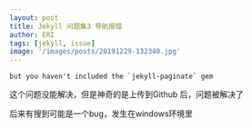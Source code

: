 ```yaml
---
layout: post
title: Jekyll 问题集3 导航报错
author: ERI
tags: [jekyll, issue]
image: '/images/posts/20191229-132340.jpg'
---
```


```
but you haven't included the `jekyll-paginate` gem
```

这个问题没能解决，但是神奇的是上传到Github 后，问题被解决了

后来有搜到可能是一个bug，发生在windows环境里